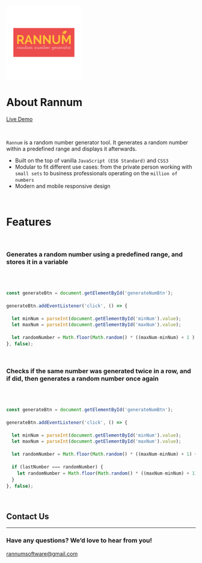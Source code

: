 ![Rannum App Logo](https://raw.githubusercontent.com/damiangornik8/random-number-generator-js/master/logo.png)

# About Rannum 


[Live Demo](https://lucid-dijkstra-e02834.netlify.app/)

<br />

`Rannum` is a random number generator tool. It generates a random number within a predefined range and displays it afterwards. <br />

- Built on the top of vanilla `JavaScript (ES6 Standard)` and `CSS3`
- Modular to fit different use cases: from the private person working with `small sets` to business professionals operating on the `million of numbers`
- Modern and mobile responsive design


<br />

# Features 
<br />

### Generates a random number using a predefined range, and stores it in a variable 
<br />


```javascript

const generateBtn = document.getElementById('generateNumBtn');

generateBtn.addEventListener('click', () => {

  let minNum = parseInt(document.getElementById('minNum').value);
  let maxNum = parseInt(document.getElementById('maxNum').value);

  let randomNumber = Math.floor(Math.random() * ((maxNum-minNum) + 1 ) + minNum);
}, false);

```
<br />

### Checks if the same number was generated twice in a row, and if did, then generates a random number once again
<br />

```javascript

const generateBtn = document.getElementById('generateNumBtn');

generateBtn.addEventListener('click', () => {

  let minNum = parseInt(document.getElementById('minNum').value);
  let maxNum = parseInt(document.getElementById('maxNum').value);

  let randomNumber = Math.floor(Math.random() * ((maxNum-minNum) + 1) + minNum);

  if (lastNumber === randomNumber) {
    let randomNumber = Math.floor(Math.random() * ((maxNum-minNum) + 1) + minNum);
  }
}, false);


```
<br />

## Contact Us
---
### Have any questions? We’d love to hear from you! 
[rannumsoftware@gmail.com](rannumsoftware@gmail.com) 
